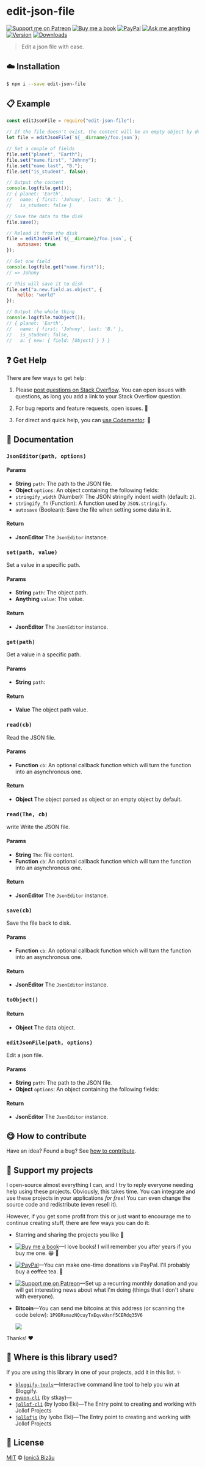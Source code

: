 <!-- Please do not edit this file. Edit the `blah` field in the `package.json` instead. If in doubt, open an issue. -->


# edit-json-file

 [![Support me on Patreon][badge_patreon]][patreon] [![Buy me a book][badge_amazon]][amazon] [![PayPal][badge_paypal_donate]][paypal-donations] [![Ask me anything](https://img.shields.io/badge/ask%20me-anything-1abc9c.svg)](https://github.com/IonicaBizau/ama) [![Version](https://img.shields.io/npm/v/edit-json-file.svg)](https://www.npmjs.com/package/edit-json-file) [![Downloads](https://img.shields.io/npm/dt/edit-json-file.svg)](https://www.npmjs.com/package/edit-json-file)

> Edit a json file with ease.

## :cloud: Installation

```sh
$ npm i --save edit-json-file
```


## :clipboard: Example



```js
const editJsonFile = require("edit-json-file");

// If the file doesn't exist, the content will be an empty object by default.
let file = editJsonFile(`${__dirname}/foo.json`);

// Set a couple of fields
file.set("planet", "Earth");
file.set("name.first", "Johnny");
file.set("name.last", "B.");
file.set("is_student", false);

// Output the content
console.log(file.get());
// { planet: 'Earth',
//   name: { first: 'Johnny', last: 'B.' },
//   is_student: false }

// Save the data to the disk
file.save();

// Reload it from the disk
file = editJsonFile(`${__dirname}/foo.json`, {
    autosave: true
});

// Get one field
console.log(file.get("name.first"));
// => Johnny

// This will save it to disk
file.set("a.new.field.as.object", {
    hello: "world"
});

// Output the whole thing
console.log(file.toObject());
// { planet: 'Earth',
//   name: { first: 'Johnny', last: 'B.' },
//   is_student: false,
//   a: { new: { field: [Object] } } }
```



## :question: Get Help

There are few ways to get help:

 1. Please [post questions on Stack Overflow](https://stackoverflow.com/questions/ask). You can open issues with questions, as long you add a link to your Stack Overflow question.
 2. For bug reports and feature requests, open issues. :bug:

 3. For direct and quick help, you can [use Codementor](https://www.codementor.io/johnnyb). :rocket:



## :memo: Documentation


### `JsonEditor(path, options)`

#### Params

- **String** `path`: The path to the JSON file.
- **Object** `options`: An object containing the following fields:
 - `stringify_width` (Number): The JSON stringify indent width (default: `2`).
 - `stringify_fn` (Function): A function used by `JSON.stringify`.
 - `autosave` (Boolean): Save the file when setting some data in it.

#### Return
- **JsonEditor** The `JsonEditor` instance.

### `set(path, value)`
Set a value in a specific path.

#### Params

- **String** `path`: The object path.
- **Anything** `value`: The value.

#### Return
- **JsonEditor** The `JsonEditor` instance.

### `get(path)`
Get a value in a specific path.

#### Params

- **String** `path`:

#### Return
- **Value** The object path value.

### `read(cb)`
Read the JSON file.

#### Params

- **Function** `cb`: An optional callback function which will turn the function into an asynchronous one.

#### Return
- **Object** The object parsed as object or an empty object by default.

### `read(The, cb)`
write
Write the JSON file.

#### Params

- **String** `The`: file content.
- **Function** `cb`: An optional callback function which will turn the function into an asynchronous one.

#### Return
- **JsonEditor** The `JsonEditor` instance.

### `save(cb)`
Save the file back to disk.

#### Params

- **Function** `cb`: An optional callback function which will turn the function into an asynchronous one.

#### Return
- **JsonEditor** The `JsonEditor` instance.

### `toObject()`

#### Return
- **Object** The data object.

### `editJsonFile(path, options)`
Edit a json file.

#### Params

- **String** `path`: The path to the JSON file.
- **Object** `options`: An object containing the following fields:

#### Return
- **JsonEditor** The `JsonEditor` instance.



## :yum: How to contribute
Have an idea? Found a bug? See [how to contribute][contributing].


## :sparkling_heart: Support my projects

I open-source almost everything I can, and I try to reply everyone needing help using these projects. Obviously,
this takes time. You can integrate and use these projects in your applications *for free*! You can even change the source code and redistribute (even resell it).

However, if you get some profit from this or just want to encourage me to continue creating stuff, there are few ways you can do it:

 - Starring and sharing the projects you like :rocket:
 - [![Buy me a book][badge_amazon]][amazon]—I love books! I will remember you after years if you buy me one. :grin: :book:
 - [![PayPal][badge_paypal]][paypal-donations]—You can make one-time donations via PayPal. I'll probably buy a ~~coffee~~ tea. :tea:
 - [![Support me on Patreon][badge_patreon]][patreon]—Set up a recurring monthly donation and you will get interesting news about what I'm doing (things that I don't share with everyone).
 - **Bitcoin**—You can send me bitcoins at this address (or scanning the code below): `1P9BRsmazNQcuyTxEqveUsnf5CERdq35V6`

    ![](https://i.imgur.com/z6OQI95.png)

Thanks! :heart:


## :dizzy: Where is this library used?
If you are using this library in one of your projects, add it in this list. :sparkles:


 - [`bloggify-tools`](https://github.com/Bloggify/bloggify-tools)—Interactive command line tool to help you win at Bloggify.
 - [`gyaon-cli`](https://npmjs.com/package/gyaon-cli) (by stkay)—
 - [`jollof-cli`](https://npmjs.com/package/jollof-cli) (by Iyobo Eki)—The Entry point to creating and working with Jollof Projects
 - [`jollofjs`](https://npmjs.com/package/jollofjs) (by Iyobo Eki)—The Entry point to creating and working with Jollof Projects

## :scroll: License

[MIT][license] © [Ionică Bizău][website]

[badge_patreon]: http://ionicabizau.github.io/badges/patreon.svg
[badge_amazon]: http://ionicabizau.github.io/badges/amazon.svg
[badge_paypal]: http://ionicabizau.github.io/badges/paypal.svg
[badge_paypal_donate]: http://ionicabizau.github.io/badges/paypal_donate.svg
[patreon]: https://www.patreon.com/ionicabizau
[amazon]: http://amzn.eu/hRo9sIZ
[paypal-donations]: https://www.paypal.com/cgi-bin/webscr?cmd=_s-xclick&hosted_button_id=RVXDDLKKLQRJW
[donate-now]: http://i.imgur.com/6cMbHOC.png

[license]: http://showalicense.com/?fullname=Ionic%C4%83%20Biz%C4%83u%20%3Cbizauionica%40gmail.com%3E%20(https%3A%2F%2Fionicabizau.net)&year=2015#license-mit
[website]: https://ionicabizau.net
[contributing]: /CONTRIBUTING.md
[docs]: /DOCUMENTATION.md
